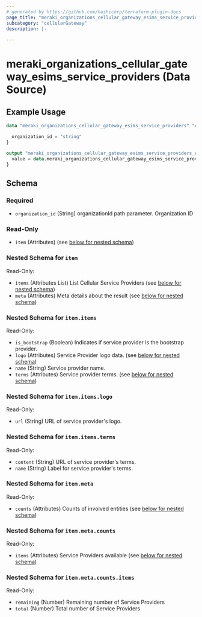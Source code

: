 ```yaml
---
# generated by https://github.com/hashicorp/terraform-plugin-docs
page_title: "meraki_organizations_cellular_gateway_esims_service_providers Data Source - terraform-provider-meraki"
subcategory: "cellularGateway"
description: |-
  
---
```


# meraki_organizations_cellular_gateway_esims_service_providers (Data Source)



## Example Usage

```terraform
data "meraki_organizations_cellular_gateway_esims_service_providers" "example" {

  organization_id = "string"
}

output "meraki_organizations_cellular_gateway_esims_service_providers_example" {
  value = data.meraki_organizations_cellular_gateway_esims_service_providers.example.item
}
```

<!-- schema generated by tfplugindocs -->
## Schema

### Required

- `organization_id` (String) organizationId path parameter. Organization ID

### Read-Only

- `item` (Attributes) (see [below for nested schema](#nestedatt--item))

<a id="nestedatt--item"></a>
### Nested Schema for `item`

Read-Only:

- `items` (Attributes List) List Cellular Service Providers (see [below for nested schema](#nestedatt--item--items))
- `meta` (Attributes) Meta details about the result (see [below for nested schema](#nestedatt--item--meta))

<a id="nestedatt--item--items"></a>
### Nested Schema for `item.items`

Read-Only:

- `is_bootstrap` (Boolean) Indicates if service provider is the bootstrap provider.
- `logo` (Attributes) Service Provider logo data. (see [below for nested schema](#nestedatt--item--items--logo))
- `name` (String) Service provider name.
- `terms` (Attributes) Service provider terms. (see [below for nested schema](#nestedatt--item--items--terms))

<a id="nestedatt--item--items--logo"></a>
### Nested Schema for `item.items.logo`

Read-Only:

- `url` (String) URL of service provider's logo.


<a id="nestedatt--item--items--terms"></a>
### Nested Schema for `item.items.terms`

Read-Only:

- `content` (String) URL of service provider's terms.
- `name` (String) Label for service provider's terms.



<a id="nestedatt--item--meta"></a>
### Nested Schema for `item.meta`

Read-Only:

- `counts` (Attributes) Counts of involved entities (see [below for nested schema](#nestedatt--item--meta--counts))

<a id="nestedatt--item--meta--counts"></a>
### Nested Schema for `item.meta.counts`

Read-Only:

- `items` (Attributes) Service Providers available (see [below for nested schema](#nestedatt--item--meta--counts--items))

<a id="nestedatt--item--meta--counts--items"></a>
### Nested Schema for `item.meta.counts.items`

Read-Only:

- `remaining` (Number) Remaining number of Service Providers
- `total` (Number) Total number of Service Providers
